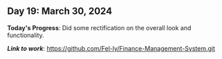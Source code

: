 ## Day 19: March 30, 2024

**Today's Progress**: Did some rectification on the overall look and functionality.

___Link to work___: https://github.com/Fel-ly/Finance-Management-System.git
